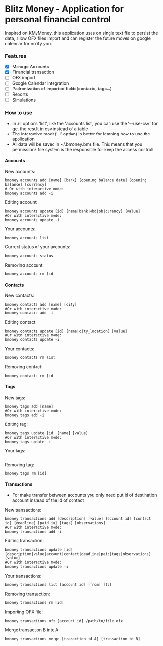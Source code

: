 # Blitz Money - Application for personal financial control

Inspired on KMyMoney, this application uses on single text file to persist the data, allow OFX files import and can register the future moves on google calendar for notify you.

### Features

- [x] Manage Accounts
- [x] Financial transaction
- [ ] OFX import
- [ ] Google Calendar integration
- [ ] Padronization of imported fields(contacts, tags...)
- [ ] Reports
- [ ] Simulations

### How to use

- In all options 'list', like the 'accounts list', you can use the '--use-csv' for get the result in csv instead of a table
- The interactive mode('-i' option) is better for learning how to use the application
- All data will be saved in ~/.bmoney.bms file. This means that you permissions file system is the responsible for keep the access controll.

#### Accounts

New accounts:

```shell
bmoney accounts add [name] [bank] [opening balance date] [opening balance] [currency]
# Or with interactive mode:
bmoney accounts add -i
```

Editing account:

```shell
bmoney accounts update [id] [name|bank|obd|ob|curency] [value]
#Or with interactive mode:
bmoney accounts update -i
```

Your accounts:

```shell
bmoney accounts list
```

Current status of your accounts:

```shell
bmoney accounts status
```

Removing account:

```shell
bmoney accounts rm [id]
```

#### Contacts

New contacts:

```shell
bmoney contacts add [name] [city]
#Or with interactive mode:
bmoney contacts add -i
```

Editing contact:

```shell
bmoney contacts update [id] [name|city_location] [value]
#Or with interactive mode:
bmoney contacts update -i
```

Your contacts:

```shell
bmoney contacts rm list
```

Removing contact:

```shell
bmoney contacts rm [id]
```

#### Tags

New tags:

```shell
bmoney tags add [name]
#Or with interactive mode:
bmoney tags add -i
```

Editing tag:

```shell
bmoney tags update [id] [name] [value]
#Or with interactive mode:
bmoney tags update -i
```

Your tags:

```shell
```

Removing tag:

```shell
bmoney tags rm [id]
```

#### Transactions

- For make transfer between accounts you only need put id of destination account instead of the id of contact

New transactions:

```shell
bmoney transactions add [description] [value] [account id] [contact id] [deadline] [paid in] [tags] [observations]
#Or with interactive mode:
bmoney transactions add -i
```

Editing transaction:

```shell
bmoney transactions update [id] [description|value|account|contact|deadline|paid|tags|observations] [value]
#Or with interactive mode:
bmoney transactions update -i
```

Your transactions:

```shell
bmoney transactions list [account id] [from] [to]
```

Removing transaction:

```shell
bmoney transactions rm [id]
```

Importing OFX file:

```shell
bmoney transactions ofx [account id] /path/to/file.ofx
```

Merge transaction B into A:

```shell
bmoney transactions merge [trasaction id A] [transaction id B]
```
